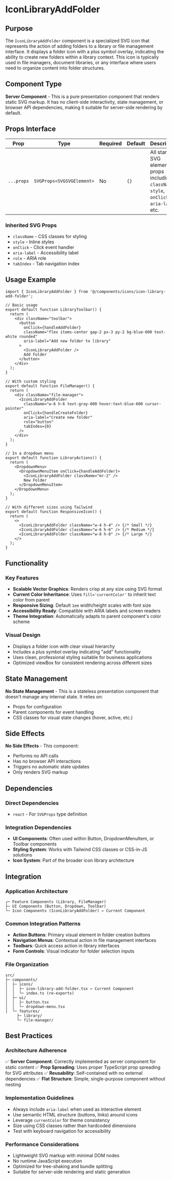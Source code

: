 # IconLibraryAddFolder

## Purpose

The `IconLibraryAddFolder` component is a specialized SVG icon that represents the action of adding folders to a library or file management interface. It displays a folder icon with a plus symbol overlay, indicating the ability to create new folders within a library context. This icon is typically used in file managers, document libraries, or any interface where users need to organize content into folder structures.

## Component Type

**Server Component** - This is a pure presentation component that renders static SVG markup. It has no client-side interactivity, state management, or browser API dependencies, making it suitable for server-side rendering by default.

## Props Interface

| Prop | Type | Required | Default | Description |
|------|------|----------|---------|-------------|
| `...props` | `SVGProps<SVGSVGElement>` | No | `{}` | All standard SVG element props including `className`, `style`, `onClick`, `aria-label`, etc. |

### Inherited SVG Props
- `className` - CSS classes for styling
- `style` - Inline styles
- `onClick` - Click event handler
- `aria-label` - Accessibility label
- `role` - ARIA role
- `tabIndex` - Tab navigation index

## Usage Example

```tsx
import { IconLibraryAddFolder } from '@/components/icons/icon-library-add-folder';

// Basic usage
export default function LibraryToolbar() {
  return (
    <div className="toolbar">
      <button
        onClick={handleAddFolder}
        className="flex items-center gap-2 px-3 py-2 bg-blue-600 text-white rounded"
        aria-label="Add new folder to library"
      >
        <IconLibraryAddFolder />
        Add Folder
      </button>
    </div>
  );
}

// With custom styling
export default function FileManager() {
  return (
    <div className="file-manager">
      <IconLibraryAddFolder 
        className="w-6 h-6 text-gray-600 hover:text-blue-600 cursor-pointer"
        onClick={handleCreateFolder}
        aria-label="Create new folder"
        role="button"
        tabIndex={0}
      />
    </div>
  );
}

// In a dropdown menu
export default function LibraryActions() {
  return (
    <DropdownMenu>
      <DropdownMenuItem onClick={handleAddFolder}>
        <IconLibraryAddFolder className="mr-2" />
        New Folder
      </DropdownMenuItem>
    </DropdownMenu>
  );
}

// With different sizes using Tailwind
export default function ResponsiveIcon() {
  return (
    <>
      <IconLibraryAddFolder className="w-4 h-4" /> {/* Small */}
      <IconLibraryAddFolder className="w-6 h-6" /> {/* Medium */}
      <IconLibraryAddFolder className="w-8 h-8" /> {/* Large */}
    </>
  );
}
```

## Functionality

### Key Features
- **Scalable Vector Graphics**: Renders crisp at any size using SVG format
- **Current Color Inheritance**: Uses `fill='currentColor'` to inherit text color from parent
- **Responsive Sizing**: Default `1em` width/height scales with font size
- **Accessibility Ready**: Compatible with ARIA labels and screen readers
- **Theme Integration**: Automatically adapts to parent component's color scheme

### Visual Design
- Displays a folder icon with clear visual hierarchy
- Includes a plus symbol overlay indicating "add" functionality
- Uses clean, professional styling suitable for business applications
- Optimized viewBox for consistent rendering across different sizes

## State Management

**No State Management** - This is a stateless presentation component that doesn't manage any internal state. It relies on:
- Props for configuration
- Parent components for event handling
- CSS classes for visual state changes (hover, active, etc.)

## Side Effects

**No Side Effects** - This component:
- Performs no API calls
- Has no browser API interactions
- Triggers no automatic state updates
- Only renders SVG markup

## Dependencies

### Direct Dependencies
- `react` - For `SVGProps` type definition

### Integration Dependencies
- **UI Components**: Often used within Button, DropdownMenuItem, or Toolbar components
- **Styling System**: Works with Tailwind CSS classes or CSS-in-JS solutions
- **Icon System**: Part of the broader icon library architecture

## Integration

### Application Architecture
```
┌─ Feature Components (Library, FileManager)
├─ UI Components (Button, Dropdown, Toolbar)
└─ Icon Components (IconLibraryAddFolder) ← Current Component
```

### Common Integration Patterns
- **Action Buttons**: Primary visual element in folder creation buttons
- **Navigation Menus**: Contextual action in file management interfaces
- **Toolbars**: Quick access action in library interfaces
- **Form Controls**: Visual indicator for folder selection inputs

### File Organization
```
src/
├─ components/
│  ├─ icons/
│  │  ├─ icon-library-add-folder.tsx ← Current Component
│  │  └─ index.ts (re-exports)
│  ├─ ui/
│  │  ├─ button.tsx
│  │  └─ dropdown-menu.tsx
│  └─ features/
     ├─ library/
     └─ file-manager/
```

## Best Practices

### Architecture Adherence
✅ **Server Component**: Correctly implemented as server component for static content
✅ **Prop Spreading**: Uses proper TypeScript prop spreading for SVG attributes
✅ **Reusability**: Self-contained with no external dependencies
✅ **Flat Structure**: Simple, single-purpose component without nesting

### Implementation Guidelines
- Always include `aria-label` when used as interactive element
- Use semantic HTML structure (buttons, links) around icons
- Leverage `currentColor` for theme consistency
- Size using CSS classes rather than hardcoded dimensions
- Test with keyboard navigation for accessibility

### Performance Considerations
- Lightweight SVG markup with minimal DOM nodes
- No runtime JavaScript execution
- Optimized for tree-shaking and bundle splitting
- Suitable for server-side rendering and static generation
